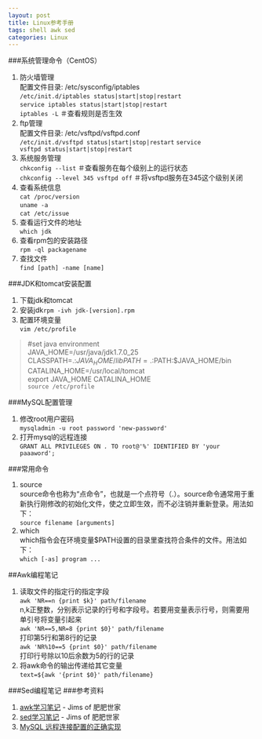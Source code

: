 ```yaml
---
layout: post
title: Linux参考手册
tags: shell awk sed
categories: Linux
---
```

###系统管理命令（CentOS）
1. 防火墙管理  
配置文件目录: /etc/sysconfig/iptables  
<code>/etc/init.d/iptables status|start|stop|restart</code>  
<code>service iptables status|start|stop|restart</code>  
<code>iptables -L</code> ＃查看规则是否生效  
2. ftp管理  
配置文件目录: /etc/vsftpd/vsftpd.conf  
<code>/etc/init.d/vsftpd status|start|stop|restart</code>
<code>service vsftpd status|start|stop|restart</code>
3. 系统服务管理  
<code>chkconfig --list</code> ＃查看服务在每个级别上的运行状态  
<code>chkconfig --level 345 vsftpd off</code> ＃将vsftpd服务在345这个级别关闭
4. 查看系统信息  
<code>cat /proc/version</code>  
<code>uname -a</code>  
<code>cat /etc/issue</code>  
5. 查看运行文件的地址  
<code>which jdk</code>  
6. 查看rpm包的安装路径  
<code>rpm -ql packagename</code>
7. 查找文件  
<code>find [path] -name [name]</code>  

###JDK和tomcat安装配置
1. 下载jdk和tomcat  
2. 安装jdk<code>rpm -ivh jdk-[version].rpm</code>  
3. 配置环境变量  
<code>vim /etc/profile</code>  
>\#set java environment  
>JAVA_HOME=/usr/java/jdk1.7.0_25  
>CLASSPATH=.:$JAVA_HOME/lib  
>PATH=.:$PATH:$JAVA_HOME/bin  
>CATALINA_HOME=/usr/local/tomcat  
>export JAVA_HOME CATALINA_HOME  
<code>source /etc/profile</code>  

###MySQL配置管理
1. 修改root用户密码  
<code>mysqladmin -u root password 'new-password'</code>
2. 打开mysql的远程连接  
<code>GRANT ALL PRIVILEGES ON *.* TO root@'%' IDENTIFIED BY 'your paaaword';</code>  

###常用命令
1. source  
source命令也称为“点命令”，也就是一个点符号（.）。source命令通常用于重新执行刚修改的初始化文件，使之立即生效，而不必注销并重新登录。用法如下：  
<code>source filename [arguments]</code>
2. which  
which指令会在环境变量$PATH设置的目录里查找符合条件的文件。用法如下：  
<code>which [-as] program ...</code>

##Awk编程笔记
1. 读取文件的指定行的指定字段  
<code>awk 'NR==n {print $k}' path/filename</code>  
n,k正整数，分别表示记录的行号和字段号。若要用变量表示行号，则需要用单引号将变量引起来  
<code>awk 'NR==5,NR=8 {print $0}' path/filename</code>  
打印第5行和第8行的记录  
<code>awk 'NR%10==5 {print $0}' path/filename</code>  
打印行号除以10后余数为5的行的记录  
2. 将awk命令的输出传递给其它变量  
<code>text=${awk '{print $0}' path/filename}</code>  
  
###Sed编程笔记
###参考资料  
1. [awk学习笔记](http://man.lupaworld.com/content/manage/ringkee/awk.htm#id2861697) - Jims of 肥肥世家
2. [sed学习笔记](http://tsnc.zhongaokao.com/tsnc_wgrj/doc/sed.htm) - Jims of 肥肥世家
3. [MySQL 远程连接配置的正确实现](http://database.51cto.com/art/201006/204537.htm)
